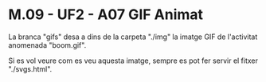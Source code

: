 # M.09 - UF2 - A07 GIF Animat
La branca "gifs" desa a dins de la carpeta "./img" la imatge GIF de l'activitat anomenada "boom.gif".

Si es vol veure com es veu aquesta imatge, sempre es pot fer servir el fitxer "./svgs.html".